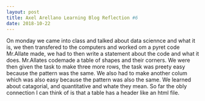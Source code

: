 ```yaml
---
layout: post
title: Axel Arellano Learning Blog Reflection #6
date: 2018-10-22
---
```


  On monday we came into class and talked about data sciennce and what it is, we then transfered to the computers and worked om a pyret code Mr.Allate made, we had to then write a statement about the code and what it does. Mr.Allates codemade a table of shapes and their corners. We were then given the task to make three more rows, the task was preety easy because the pattern was the same. We also had to make another colum which was also easy because the pattern was also the same. We learned about catagorial, and quantitative and whate they mean. So far the obly connection I can think of is that a table has a header like an html file.
